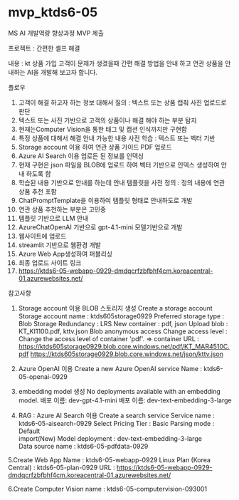 # mvp_ktds6-05
MS AI 개발역량 향상과정 MVP 제출

프로젝트 : 간편한 셀프 해결

내용 : kt 상품 가입 고객이 문제가 생겼을때 간편 해결 방법을 안내 하고 연관 상품을 안내하는 AI을 개발해 보고자 합니다.

플로우
1. 고객이 해결 하고자 하는 정보 대해서 질의 : 텍스트 또는 상품 캡춰 사진 업로드로 판단
2. 텍스트 또는 사진 기반으로 고객의 상품이나 해결 해야 하는 부분 탐지
3. 현재는Computer Vision을 통한 태그 및 캡션 인식까지만 구현함
4. 특정 상품에 대해서 해결 안내 가능한 내용 사전 학습 : 텍스트 또는 벡터 기반
5. Storage account 이용 하여 연관 상품 가이드 PDF 업로드
6. Azure AI Search 이용 업로든 된 정보를 인덱싱
7. 현재 구현은 json 파일을 BLOB에 업로드 하여 벡터 기반으로 인덱스 생성하여 안내 하도록 함
8. 학습된 내용 기반으로 안내를 하는데 안내 템플릿을 사전 정의 : 정의 내용에 연관 상품 추천 포함
9. ChatPromptTemplate을 이용하여 템플릿 형태로 안내하도로 개발
10. 연관 상품 추천하는 부분은 고민중
11. 템플릿 기반으로 LLM 안내
12. AzureChatOpenAI 기반으로 gpt-4.1-mini 모델기반으로 개발
13. 웹사이트에 업로드
14. streamlit 기반으로 웹환경 개발
15. Azure Web App생성하여 퍼블리싱
16. 최종 업로드 사이트 링크
17. https://ktds6-05-webapp-0929-dmdqcrfzbfbhf4cm.koreacentral-01.azurewebsites.net/

참고사항
1. Storage account 이용
	BLOB 스토리지 생성
	Create a storage account
		Storage account name : ktds605storage0929
		Preferred storage type : Blob Storage
		Redundancy : LRS
		New container : pdf, json
		Upload blob : KT_KI1100.pdf, kttv.json
	Blob anonymous access
		Change access level : Change the access level of container 'pdf'. => container
	URL : 
		https://ktds605storage0929.blob.core.windows.net/pdf/KT_MAR4510C.pdf
		https://ktds605storage0929.blob.core.windows.net/json/kttv.json

2. Azure OpenAI 이용
	Create a new Azure OpenAI service
		Name : ktds6-05-openai-0929

3. embedding model 생성
	No deployments available with an embedding model.
	배포 이름: dev-gpt-4.1-mini
	배포 이름: dev-text-embedding-3-large	
	
4. RAG : Azure AI Search 이용
	Create a search service
		Service name : ktds6-05-aisearch-0929
		Select Pricing Tier : Basic
		Parsing mode : Default	
	import(New)
		Model deployment : dev-text-embedding-3-large	
	Data source name : ktds6-05-pdfdata-0929
	
5.Create Web App
	Name : ktds6-05-webapp-0929
	Linux Plan (Korea Central) : ktds6-05-plan-0929
	URL : 
	https://ktds6-05-webapp-0929-dmdqcrfzbfbhf4cm.koreacentral-01.azurewebsites.net/

6.Create Computer Vision
	name : ktds6-05-computervision-093001
